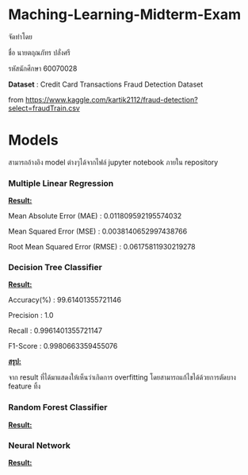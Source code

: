 # Maching-Learning-Midterm-Exam

จัดทำโดย

ชื่อ นายตฤณภัทร ปลั่งศรี 

รหัสนักศึกษา 60070028

<b>Dataset</b> : Credit Card Transactions Fraud Detection Dataset

from https://www.kaggle.com/kartik2112/fraud-detection?select=fraudTrain.csv

# Models

สามารถอ้างอิง model ต่างๆได้จากไฟล์ jupyter notebook ภายใน repository

### Multiple Linear Regression
<u><b>Result:</b></u>

Mean Absolute Error (MAE) : 0.011809592195574032

Mean Squared Error (MSE) : 0.0038140652997438766

Root Mean Squared Error (RMSE) : 0.06175811930219278

### Decision Tree Classifier
<u><b>Result:</b></u>

Accuracy(%) : 99.61401355721146

Precision : 1.0

Recall : 0.9961401355721147

F1-Score : 0.9980663359455076

<u><b>สรุป:</b></u>

จาก result ที่ได้มาแสดงให้เห็นว่าเกิดการ overfitting โดยสามารถแก้ไขได้ด้วยการตัดบาง feature ทิ้ง

### Random Forest Classifier
<u><b>Result:</b></u>

### Neural Network
<u><b>Result:</b></u>
